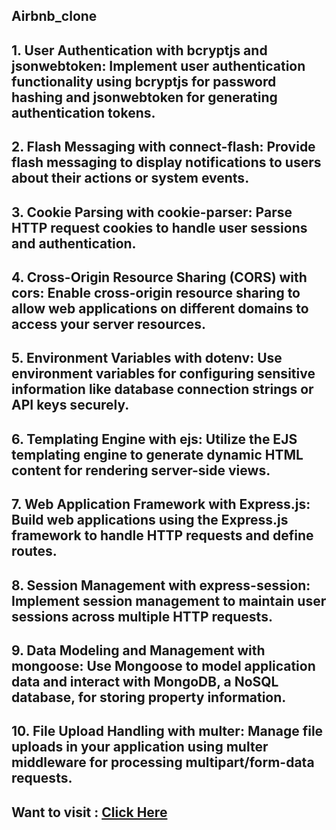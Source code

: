 ## Airbnb_clone

## 1. User Authentication with bcryptjs and jsonwebtoken: Implement user authentication functionality using bcryptjs for password hashing and jsonwebtoken for generating authentication tokens.

## 2. Flash Messaging with connect-flash: Provide flash messaging to display notifications to users about their actions or system events.

## 3. Cookie Parsing with cookie-parser: Parse HTTP request cookies to handle user sessions and authentication.

## 4. Cross-Origin Resource Sharing (CORS) with cors: Enable cross-origin resource sharing to allow web applications on different domains to access your server resources.

## 5. Environment Variables with dotenv: Use environment variables for configuring sensitive information like database connection strings or API keys securely.

## 6. Templating Engine with ejs: Utilize the EJS templating engine to generate dynamic HTML content for rendering server-side views.

## 7. Web Application Framework with Express.js: Build web applications using the Express.js framework to handle HTTP requests and define routes.

## 8. Session Management with express-session: Implement session management to maintain user sessions across multiple HTTP requests.

## 9. Data Modeling and Management with mongoose: Use Mongoose to model application data and interact with MongoDB, a NoSQL database, for storing property information.

## 10. File Upload Handling with multer: Manage file uploads in your application using multer middleware for processing multipart/form-data requests.


## Want to visit : [Click Here](https://airbnb-2luq.onrender.com/)

